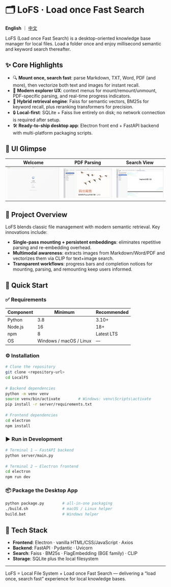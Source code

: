 # 🗂️ LoFS · Load once Fast Search

**English** ｜ [中文](README.md)

LoFS (Load once Fast Search) is a desktop-oriented knowledge base manager for local files. Load a folder once and enjoy millisecond semantic and keyword search thereafter.

## ✨ Core Highlights
- 🔍 **Mount once, search fast**: parse Markdown, TXT, Word, PDF (and more), then vectorize both text and images for instant recall.
- 📁 **Modern explorer UX**: context menus for mount/remount/unmount, PDF-specific parsing, and real-time progress indicators.
- 🧠 **Hybrid retrieval engine**: Faiss for semantic vectors, BM25s for keyword recall, plus reranking transformers for precision.
- 🔒 **Local-first**: SQLite + Faiss live entirely on disk; no network connection is required after setup.
- 🛠️ **Ready-to-ship desktop app**: Electron front end + FastAPI backend with multi-platform packaging scripts.

## 🎨 UI Glimpse
| Welcome | PDF Parsing | Search View |
|:--:|:--:|:--:|
| ![Welcome](img/welcome_page.png) | ![PDF](img/pdf_viewer.png) | ![PPT](img/ppt_viewer.png) |

## 🧭 Project Overview
LoFS blends classic file management with modern semantic retrieval. Key innovations include:
- **Single-pass mounting + persistent embeddings**: eliminates repetitive parsing and re-embedding overhead.
- **Multimodal awareness**: extracts images from Markdown/Word/PDF and vectorizes them via CLIP for text+image search.
- **Transparent workflows**: progress bars and completion notices for mounting, parsing, and remounting keep users informed.

## 🚀 Quick Start
### ✅ Requirements
| Component | Minimum | Recommended |
| --- | --- | --- |
| Python | 3.8 | 3.10+ |
| Node.js | 16 | 18+ |
| npm | 8 | Latest LTS |
| OS | Windows / macOS / Linux | — |

### ⚙️ Installation
```bash
# Clone the repository
git clone <repository-url>
cd LocalFS

# Backend dependencies
python -m venv venv
source venv/bin/activate        # Windows: venv\Scripts\activate
pip install -r server/requirements.txt

# Frontend dependencies
cd electron
npm install
```

### ▶️ Run in Development
```bash
# Terminal 1 — FastAPI backend
python server/main.py

# Terminal 2 — Electron frontend
cd electron
npm run dev
```

### 📦 Package the Desktop App
```bash
python package.py        # all-in-one packaging
./build.sh               # macOS / Linux helper
build.bat                # Windows helper
```

## 🧱 Tech Stack
- **Frontend**: Electron · vanilla HTML/CSS/JavaScript · Axios
- **Backend**: FastAPI · Pydantic · Uvicorn
- **Search**: Faiss · BM25s · FlagEmbedding (BGE family) · CLIP
- **Storage**: SQLite plus the local filesystem

---
LoFS = Local File System + Load once Fast Search — delivering a “load once, search fast” experience for local knowledge bases.
